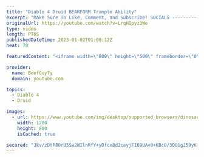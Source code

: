 ```yaml
---
title: "Diablo 4 Druid BEARFORM Trample Ability"
excerpt: "Make Sure To Like, Comment, and Subscribe! SOCIALS ---------------------------------------------- Join Our ..."
originalUrl: https://youtube.com/watch?v=LrqHIpyz3Wo
type: video
length: PT6S
publishedDateTime: 2023-01-02T01:00:12Z
heat: 78

featuredContent: "<iframe width=\"800\" height=\"500\" frameborder=\"0\" src=\"https://www.youtube.com/embed/LrqHIpyz3Wo\" allow=\"accelerometer; autoplay; encrypted-media; gyroscope; picture-in-picture\" allowfullscreen></iframe>"

provider:
  name: BeefGuyTy
  domain: youtube.com

topics:
  - Diablo 4
  - Druid

images:
  - url: https://www.youtube.com/img/desktop/supported_browsers/dinosaur.png
    width: 1200
    height: 800
    isCached: true

secured: "Jkv/zDtP8OrU5Sw2WIlnRfY+yDfcxBd2ceyjF169UAv0+KBcO/3OO1gJ59yKfNaE3auO9jT8JqZDfbUOsQbDI5wmkDRmr1ca1jWOLjjus9xKJWyg1ul8FCrU8fKtqKZVcQwCUBqHRHS89Fb2MI57gdqSPzVMRUfX27dtvuchO569L2H/zXmhS3x01Mo+1YFI5rOUOLp2eB8ofVnPtES/PgaJhzLJ6ZzC5yYRk64iaQCzJZIzUjqJ9acx2REo0Ho2/TTOeUDwv56b7FZqswVEJ9roJZE1xPInRemUcnTLl6sIpwOHDCHs8dvaQ0caPga6+s5evJkrjxhIIs1U4uKx593P+sHZNqXE63UGIIKKvKnehu0g6eEvyAm+vnRuiR7XUjEV42wzhxhku71zohZjAw==;0SwqK47Z3TVlomspENvcBw=="
---
```


